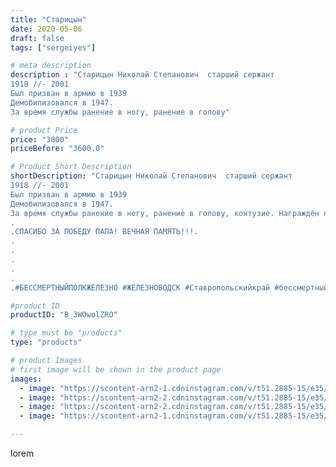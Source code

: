 ```yaml
---
title: "Старицын"
date: 2020-05-06
draft: false
tags: ["sergeiyes"]

# meta description
description : "Старицын Николай Степанович  старший сержант
1918 //- 2001 
Был призван в армию в 1939
Демобилизовался в 1947. 
За время службы ранение в ногу, ранение в голову"

# product Price
price: "3000"
priceBefore: "3600.0"

# Product Short Description
shortDescription: "Старицын Николай Степанович  старший сержант
1918 //- 2001 
Был призван в армию в 1939
Демобилизовался в 1947. 
За время службы ранение в ногу, ранение в голову, контузие. Награждён правительственными наградами . За отвагу, за взятие Кёнигсберга, за оборону Сталинграда, за победу над Германией за взятие Берлина и другими.
.
.СПАСИБО ЗА ПОБЕДУ ПАПА! ВЕЧНАЯ ПАМЯТЬ!!!.
.
.
.
.
.
.#БЕССМЕРТНЫЙПОЛКЖЕЛЕЗНО #ЖЕЛЕЗНОВОДСК #Ставропольскийкрай #бессмертныйполкжелезноводск"

#product ID
productID: "B_3WOwolZRO"

# type must be "products"
type: "products"

# product Images
# first image will be shown in the product page
images:
  - image: "https://scontent-arn2-1.cdninstagram.com/v/t51.2885-15/e35/95712301_2515307662132108_2121560695831917004_n.jpg?_nc_ht=scontent-arn2-1.cdninstagram.com&_nc_cat=104&_nc_ohc=MsDU7kTGxr8AX8K0YXK&se=7&tp=1&oh=0657fe18aa9fc83c526cf7bf894cb59a&oe=60605EB9&ig_cache_key=MjMwMzQwNzUwMzU1ODcxMTcxNg%3D%3D.2"
  - image: "https://scontent-arn2-2.cdninstagram.com/v/t51.2885-15/e35/95768289_681109265987796_3276840200050823828_n.jpg?_nc_ht=scontent-arn2-2.cdninstagram.com&_nc_cat=100&_nc_ohc=CS7j6IjoPWoAX-XoQSY&se=8&tp=1&oh=36320a032233a0e6d62809eb856acac5&oe=606145D9&ig_cache_key=MjMwMzQwNzUwMzU0MTg3ODg0NA%3D%3D.2"
  - image: "https://scontent-arn2-2.cdninstagram.com/v/t51.2885-15/e35/96454196_940863903022661_8437987136271430796_n.jpg?_nc_ht=scontent-arn2-2.cdninstagram.com&_nc_cat=105&_nc_ohc=fAsG3UEPb5IAX_4TpkD&tp=1&oh=ed1e0ed3a57e0b76d9dbd1e7809ee448&oe=60617C72&ig_cache_key=MjMwMzQwNzUwMzU1MDIwODk5Mw%3D%3D.2"
  - image: "https://scontent-arn2-1.cdninstagram.com/v/t51.2885-15/e35/95662961_2727656264165790_4538153601791771449_n.jpg?_nc_ht=scontent-arn2-1.cdninstagram.com&_nc_cat=106&_nc_ohc=8ow7EoQjzSYAX-GYhuW&se=8&tp=1&oh=c8e20bf418726b8134ada69d2710d483&oe=606072EB&ig_cache_key=MjMwMzQwNzUwMzU2NzA1OTg1MQ%3D%3D.2"

---
```

lorem
